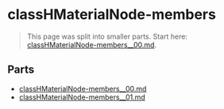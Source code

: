 # classHMaterialNode-members

> This page was split into smaller parts. Start here: [classHMaterialNode-members__00.md](classHMaterialNode-members__00.md).

## Parts

- [classHMaterialNode-members__00.md](classHMaterialNode-members__00.md)
- [classHMaterialNode-members__01.md](classHMaterialNode-members__01.md)
